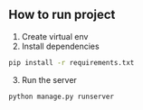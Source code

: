 ## How to run project

1. Create virtual env
2. Install dependencies
```bash
pip install -r requirements.txt
```
3. Run the server
```bash
python manage.py runserver
```